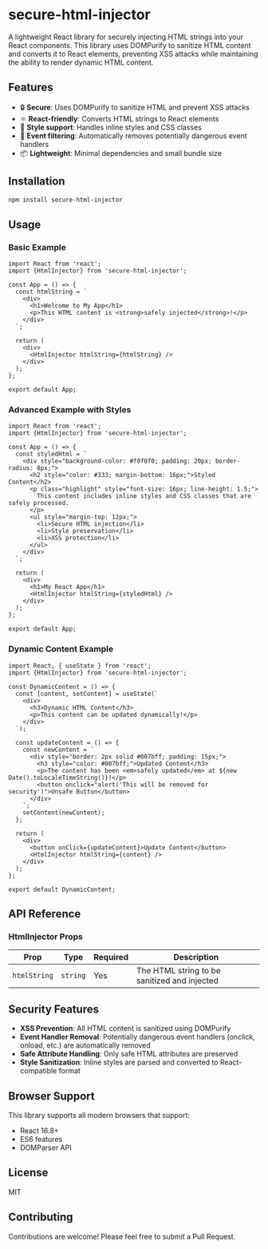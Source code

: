 # secure-html-injector

A lightweight React library for securely injecting HTML strings into your React components. This library uses DOMPurify to sanitize HTML content and converts it to React elements, preventing XSS attacks while maintaining the ability to render dynamic HTML content.

## Features

- 🔒 **Secure**: Uses DOMPurify to sanitize HTML and prevent XSS attacks
- ⚛️ **React-friendly**: Converts HTML strings to React elements
- 🎨 **Style support**: Handles inline styles and CSS classes
- 🚫 **Event filtering**: Automatically removes potentially dangerous event handlers
- 📦 **Lightweight**: Minimal dependencies and small bundle size

## Installation

```bash
npm install secure-html-injector
```

## Usage

### Basic Example

```tsx
import React from 'react';
import {HtmlInjector} from 'secure-html-injector';

const App = () => {
  const htmlString = `
    <div>
      <h1>Welcome to My App</h1>
      <p>This HTML content is <strong>safely injected</strong>!</p>
    </div>
  `;

  return (
    <div>
      <HtmlInjector htmlString={htmlString} />
    </div>
  );
};

export default App;
```

### Advanced Example with Styles

```tsx
import React from 'react';
import {HtmlInjector} from 'secure-html-injector';

const App = () => {
  const styledHtml = `
    <div style="background-color: #f0f0f0; padding: 20px; border-radius: 8px;">
      <h2 style="color: #333; margin-bottom: 16px;">Styled Content</h2>
      <p class="highlight" style="font-size: 16px; line-height: 1.5;">
        This content includes inline styles and CSS classes that are safely processed.
      </p>
      <ul style="margin-top: 12px;">
        <li>Secure HTML injection</li>
        <li>Style preservation</li>
        <li>XSS protection</li>
      </ul>
    </div>
  `;

  return (
    <div>
      <h1>My React App</h1>
      <HtmlInjector htmlString={styledHtml} />
    </div>
  );
};

export default App;
```

### Dynamic Content Example

```tsx
import React, { useState } from 'react';
import {HtmlInjector} from 'secure-html-injector';

const DynamicContent = () => {
  const [content, setContent] = useState(`
    <div>
      <h3>Dynamic HTML Content</h3>
      <p>This content can be updated dynamically!</p>
    </div>
  `);

  const updateContent = () => {
    const newContent = `
      <div style="border: 2px solid #007bff; padding: 15px;">
        <h3 style="color: #007bff;">Updated Content</h3>
        <p>The content has been <em>safely updated</em> at ${new Date().toLocaleTimeString()}!</p>
        <button onclick="alert('This will be removed for security')">Unsafe Button</button>
      </div>
    `;
    setContent(newContent);
  };

  return (
    <div>
      <button onClick={updateContent}>Update Content</button>
      <HtmlInjector htmlString={content} />
    </div>
  );
};

export default DynamicContent;
```

## API Reference

### HtmlInjector Props

| Prop | Type | Required | Description |
|------|------|----------|-------------|
| `htmlString` | `string` | Yes | The HTML string to be sanitized and injected |

## Security Features

- **XSS Prevention**: All HTML content is sanitized using DOMPurify
- **Event Handler Removal**: Potentially dangerous event handlers (onclick, onload, etc.) are automatically removed
- **Safe Attribute Handling**: Only safe HTML attributes are preserved
- **Style Sanitization**: Inline styles are parsed and converted to React-compatible format

## Browser Support

This library supports all modern browsers that support:
- React 16.8+
- ES6 features
- DOMParser API

## License

MIT

## Contributing

Contributions are welcome! Please feel free to submit a Pull Request.